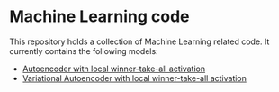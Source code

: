 # Machine Learning code
This repository holds a collection of Machine Learning related code. It currently contains the following models:
- [Autoencoder with local winner-take-all activation](wta_ae/)
- [Variational Autoencoder with local winner-take-all activation](wta_vae/)
